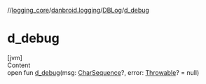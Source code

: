 //[logging_core](../../../index.md)/[danbroid.logging](../index.md)/[DBLog](index.md)/[d_debug](d_debug.md)



# d_debug  
[jvm]  
Content  
open fun [d_debug](d_debug.md)(msg: [CharSequence](https://kotlinlang.org/api/latest/jvm/stdlib/kotlin/-char-sequence/index.html)?, error: [Throwable](https://kotlinlang.org/api/latest/jvm/stdlib/kotlin/-throwable/index.html)? = null)  



